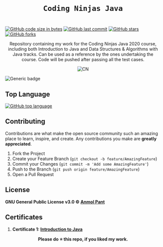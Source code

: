 <code>
  <h1 align="center">Coding Ninjas Java</h1>
</code>

[![GitHub code size in bytes](https://img.shields.io/github/languages/code-size/anmolpant/Coding-Ninjas-Java?logo=github&style=social)](https://github.com/anmolpant/) [![GitHub last commit](https://img.shields.io/github/last-commit/anmolpant/Coding-Ninjas-Java?style=social&logo=git)](https://github.com/anmolpant/) [![GitHub stars](https://img.shields.io/github/stars/anmolpant/Coding-Ninjas-Java?style=social)](https://github.com/anmolpant/Coding-Ninjas-Java/stargazers) [![GitHub forks](https://img.shields.io/github/forks/anmolpant/Coding-Ninjas-Java?style=social&logo=git)](https://github.com/anmolpant/Coding-Ninjas-Java/network)

<p align="center">
  Repository containing my work for the Coding Ninjas Java 2020 course, including both Introduction to Java and Data Structures & Algorithms with Java tracks. Can be used as a reference by the ones undertaking the course. Code will be pushed after passing all the test cases.
</p>

<p align="center">
<img src="https://github.com/anmolpant/Coding-Ninjas-Java/blob/master/assets/CNLOGO.svg" alt="CN"/>
</p>

![Generic badge](https://img.shields.io/badge/Java-orange)

## Top Language

[![GitHub top language](https://img.shields.io/github/languages/top/anmolpant/Coding-Ninjas-Java?logo=java&style=social)](https://github.com/anmolpant/)

## Contributing

Contributions are what make the open source community such an amazing place to learn, inspire, and create. Any contributions you make are **greatly appreciated**.

1. Fork the Project
2. Create your Feature Branch (`git checkout -b feature/AmazingFeature`)
3. Commit your Changes (`git commit -m 'Add some AmazingFeature'`)
4. Push to the Branch (`git push origin feature/AmazingFeature`)
5. Open a Pull Request

## License

**GNU General Public License v3.0 &copy; [Anmol Pant](https://github.com/anmolpant/Coding-Ninjas-Java/blob/master/LICENSE)**

## Certificates

1. **Certificate 1: [Introduction to Java](http://files.codingninjas.in/certificate119274112587a5d9b820e51e41dddb09a0b9a3d.pdf)**

<div align="center">
  <b>Please do ⭐ this repo, if you liked my work.</b>
</div>

